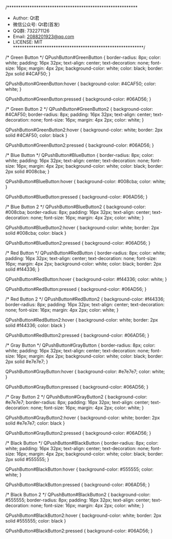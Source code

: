 ﻿/**********************************************************
 * Author: Qt君
 * 微信公众号: Qt君(首发)
 * QQ群: 732271126
 * Email: 2088201923@qq.com
 * LICENSE: MIT
**********************************************************/

/* Green Button */
QPushButton#GreenButton {
    border-radius: 8px;
    color: white;
    padding: 16px 32px;
    text-align: center;
    text-decoration: none;
    font-size: 16px;
    margin: 4px 2px;
    background-color: white;
    color: black;
    border: 2px solid #4CAF50;
}

QPushButton#GreenButton:hover {
    background-color: #4CAF50;
    color: white;
}

QPushButton#GreenButton:pressed {
    background-color: #06AD56;
}

/* Green Button 2 */
QPushButton#GreenButton2 {
    background-color: #4CAF50;
    border-radius: 8px;
    padding: 16px 32px;
    text-align: center;
    text-decoration: none;
    font-size: 16px;
    margin: 4px 2px;
    color: white;
}

QPushButton#GreenButton2:hover {
    background-color: white;
    border: 2px solid #4CAF50;
    color: black
}

QPushButton#GreenButton2:pressed {
    background-color: #06AD56;
}

/* Blue Button */
QPushButton#BlueButton {
    border-radius: 8px;
    color: white;
    padding: 16px 32px;
    text-align: center;
    text-decoration: none;
    font-size: 16px;
    margin: 4px 2px;
    background-color: white;
    color: black;
    border: 2px solid #008cba;
}

QPushButton#BlueButton:hover {
    background-color: #008cba;
    color: white;
}

QPushButton#BlueButton:pressed {
    background-color: #06AD56;
}

/* Blue Button 2 */
QPushButton#BlueButton2 {
    background-color: #008cba;
    border-radius: 8px;
    padding: 16px 32px;
    text-align: center;
    text-decoration: none;
    font-size: 16px;
    margin: 4px 2px;
    color: white;
}

QPushButton#BlueButton2:hover {
    background-color: white;
    border: 2px solid #008cba;
    color: black
}

QPushButton#BlueButton2:pressed {
    background-color: #06AD56;
}

/* Red Button */
QPushButton#RedButton {
    border-radius: 8px;
    color: white;
    padding: 16px 32px;
    text-align: center;
    text-decoration: none;
    font-size: 16px;
    margin: 4px 2px;
    background-color: white;
    color: black;
    border: 2px solid #f44336;
}

QPushButton#RedButton:hover {
    background-color: #f44336;
    color: white;
}

QPushButton#RedButton:pressed {
    background-color: #06AD56;
}

/* Red Button 2 */
QPushButton#RedButton2 {
    background-color: #f44336;
    border-radius: 8px;
    padding: 16px 32px;
    text-align: center;
    text-decoration: none;
    font-size: 16px;
    margin: 4px 2px;
    color: white;
}

QPushButton#RedButton2:hover {
    background-color: white;
    border: 2px solid #f44336;
    color: black
}

QPushButton#RedButton2:pressed {
    background-color: #06AD56;
}

/* Gray Button */
QPushButton#GrayButton {
    border-radius: 8px;
    color: white;
    padding: 16px 32px;
    text-align: center;
    text-decoration: none;
    font-size: 16px;
    margin: 4px 2px;
    background-color: white;
    color: black;
    border: 2px solid #e7e7e7;
}

QPushButton#GrayButton:hover {
    background-color: #e7e7e7;
    color: white;
}

QPushButton#GrayButton:pressed {
    background-color: #06AD56;
}

/* Gray Button 2 */
QPushButton#GrayButton2 {
    background-color: #e7e7e7;
    border-radius: 8px;
    padding: 16px 32px;
    text-align: center;
    text-decoration: none;
    font-size: 16px;
    margin: 4px 2px;
    color: white;
}

QPushButton#GrayButton2:hover {
    background-color: white;
    border: 2px solid #e7e7e7;
    color: black
}

QPushButton#GrayButton2:pressed {
    background-color: #06AD56;
}

/* Black Button */
QPushButton#BlackButton {
    border-radius: 8px;
    color: white;
    padding: 16px 32px;
    text-align: center;
    text-decoration: none;
    font-size: 16px;
    margin: 4px 2px;
    background-color: white;
    color: black;
    border: 2px solid #555555;
}

QPushButton#BlackButton:hover {
    background-color: #555555;
    color: white;
}

QPushButton#BlackButton:pressed {
    background-color: #06AD56;
}

/* Black Button 2 */
QPushButton#BlackButton2 {
    background-color: #555555;
    border-radius: 8px;
    padding: 16px 32px;
    text-align: center;
    text-decoration: none;
    font-size: 16px;
    margin: 4px 2px;
    color: white;
}

QPushButton#BlackButton2:hover {
    background-color: white;
    border: 2px solid #555555;
    color: black
}

QPushButton#BlackButton2:pressed {
    background-color: #06AD56;
}
